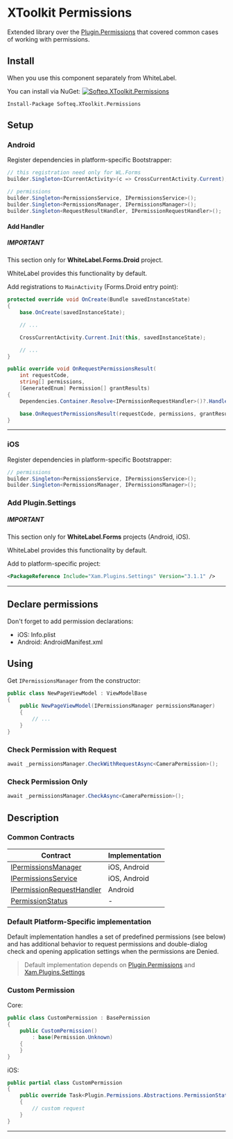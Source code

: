 # XToolkit Permissions

Extended library over the [Plugin.Permissions](https://github.com/jamesmontemagno/PermissionsPlugin) that covered common cases of working with permissions.

## Install

When you use this component separately from WhiteLabel.

You can install via NuGet: [![Softeq.XToolkit.Permissions](https://buildstats.info/nuget/Softeq.XToolkit.Permissions?includePreReleases=true)](https://www.nuget.org/packages/Softeq.XToolkit.Permissions)

```text
Install-Package Softeq.XToolkit.Permissions
```

## Setup

### Android

Register dependencies in platform-specific Bootstrapper:

```cs
// this registration need only for WL.Forms
builder.Singleton<ICurrentActivity>(c => CrossCurrentActivity.Current);

// permissions
builder.Singleton<PermissionsService, IPermissionsService>();
builder.Singleton<PermissionsManager, IPermissionsManager>();
builder.Singleton<RequestResultHandler, IPermissionRequestHandler>();
```

#### Add Handler

<div class="IMPORTANT">
<h5>IMPORTANT</h5>
<p>This section only for <b>WhiteLabel.Forms.Droid</b> project.

WhiteLabel provides this functionality by default.</p>
</div>

Add registrations to `MainActivity` (Forms.Droid entry point):

```cs
protected override void OnCreate(Bundle savedInstanceState)
{
    base.OnCreate(savedInstanceState);

    // ...

    CrossCurrentActivity.Current.Init(this, savedInstanceState);

    // ...
}

public override void OnRequestPermissionsResult(
    int requestCode,
    string[] permissions,
    [GeneratedEnum] Permission[] grantResults)
{
    Dependencies.Container.Resolve<IPermissionRequestHandler>()?.Handle(requestCode, permissions, grantResults);

    base.OnRequestPermissionsResult(requestCode, permissions, grantResults);
}
```

---

### iOS

Register dependencies in platform-specific Bootstrapper:

```cs
// permissions
builder.Singleton<PermissionsService, IPermissionsService>();
builder.Singleton<PermissionsManager, IPermissionsManager>();
```

### Add Plugin.Settings

<div class="IMPORTANT">
<h5>IMPORTANT</h5>
<p>This section only for <b>WhiteLabel.Forms</b> projects (Android, iOS).

WhiteLabel provides this functionality by default.</p>
</div>

Add to platform-specific project:
```xml
<PackageReference Include="Xam.Plugins.Settings" Version="3.1.1" />
```

---

## Declare permissions

Don't forget to add permission declarations:

- iOS: Info.plist
- Android: AndroidManifest.xml

## Using

Get `IPermissionsManager` from the constructor:

```cs
public class NewPageViewModel : ViewModelBase
{
    public NewPageViewModel(IPermissionsManager permissionsManager)
    {
        // ...
    }
}
```

### Check Permission with Request

```cs
await _permissionsManager.CheckWithRequestAsync<CameraPermission>();
```

### Check Permission Only

```cs
await _permissionsManager.CheckAsync<CameraPermission>();
```

## Description

### Common Contracts

Contract | Implementation
---------|----------------
[IPermissionsManager](xref:Softeq.XToolkit.Permissions.IPermissionsManager) | iOS, Android
[IPermissionsService](xref:Softeq.XToolkit.Permissions.IPermissionsService) | iOS, Android
[IPermissionRequestHandler](xref:Softeq.XToolkit.Common.Droid.Permissions.IPermissionRequestHandler) | Android
[PermissionStatus](xref:Softeq.XToolkit.Permissions.PermissionStatus) | -

### Default Platform-Specific implementation

Default implementation handles a set of predefined permissions (see below) and has additional behavior to request permissions and double-dialog check and opening application settings when the permissions are Denied.

> Default implementation depends on [Plugin.Permissions](https://www.nuget.org/packages/Plugin.Permissions) and [Xam.Plugins.Settings](https://www.nuget.org/packages/Xam.Plugins.Settings)

### Custom Permission

Core:

```cs
public class CustomPermission : BasePermission
{
    public CustomPermission()
        : base(Permission.Unknown)
    {
    }
}
```

iOS:

```cs
public partial class CustomPermission
{
    public override Task<Plugin.Permissions.Abstractions.PermissionStatus> RequestPermissionAsync()
    {
        // custom request
    }
}
```


---
